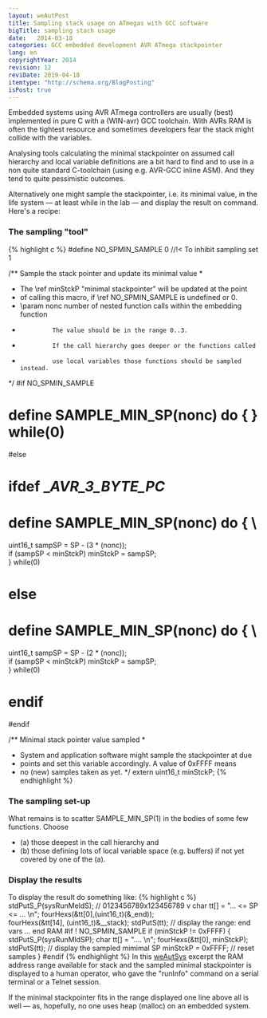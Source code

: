 ```yaml
---
layout: weAutPost
title: Sampling stack usage on ATmegas with GCC software
bigTitle: sampling stach usage
date:   2014-03-18
categories: GCC embedded development AVR ATmega stackpointer
lang: en
copyrightYear: 2014
revision: 12
reviDate: 2019-04-18
itemtype: "http://schema.org/BlogPosting"
isPost: true
---
```


Embedded systems using AVR ATmega controllers are usually (best) implemented
in pure C with a (WIN-avr) GCC toolchain. With AVRs RAM is often the tightest
resource and sometimes developers fear the stack might collide with the
variables.

Analysing tools calculating the minimal stackpointer on assumed call 
hierarchy and local variable definitions are a bit hard to find and to use in
a non quite standard C-toolchain (using e.g. AVR-GCC inline ASM). And they 
tend to quite pessimistic outcomes.

Alternatively one might sample the stackpointer, i.e. its minimal value,  in
the life system &mdash; at least while in the lab &mdash; and display the 
result on command. Here's a recipe:

### The sampling "tool"
{% highlight c %}
#define NO_SPMIN_SAMPLE 0 //!< To inhibit sampling set 1

/** Sample the stack pointer and update its minimal value
 *
 *  The \ref minStckP "minimal stackpointer" will be updated at the point
 *  of calling this macro, if \ref NO_SPMIN_SAMPLE is undefined or 0.
 *  \param nonc number of nested function calls within the embedding function 
 *              The value should be in the range 0..3. 
 *              If the call hierarchy goes deeper or the functions called
 *              use local variables those functions should be sampled instead.
 */
#if NO_SPMIN_SAMPLE
# define SAMPLE_MIN_SP(nonc) do { } while(0)
#else
# ifdef __AVR_3_BYTE_PC_
#  define SAMPLE_MIN_SP(nonc) do { \
   uint16_t sampSP = SP - (3 * (nonc)); \
   if (sampSP < minStckP) minStckP = sampSP; \
   } while(0)
# else
#  define SAMPLE_MIN_SP(nonc) do { \
   uint16_t sampSP = SP - (2 * (nonc)); \
   if (sampSP < minStckP) minStckP = sampSP; \
   } while(0)
# endif
#endif

/** Minimal stack pointer value sampled
 *
 *  System and application software might sample the stackpointer at due
 *  points and set this variable accordingly. A value of 0xFFFF means
 *  no (new) samples taken as yet.
 */
extern uint16_t minStckP;
{% endhighlight %}

### The sampling set-up
What remains is to scatter SAMPLE_MIN_SP(1) in the bodies of some few 
functions. Choose 
- (a) those deepest in the call hierarchy and 
- (b) those defining lots of local variable space (e.g. buffers)
      if not yet covered by one of the (a). 


### Display the results
To display the result do something like:
{% highlight c %}
   stdPutS_P(sysRunMeldS);
   //           0123456789x123456789 v
   char tt[] = "...  <= SP <= ...  \n";
   fourHexs(&tt[0],(uint16_t)(&_end));  
   fourHexs(&tt[14], (uint16_t)&__stack);
   stdPutS(tt); // display the range: end vars ... end RAM
#if ! NO_SPMIN_SAMPLE
   if (minStckP != 0xFFFF) {
     stdPutS_P(sysRunMldSP);
     char tt[] = "....  \n";
     fourHexs(&tt[0], minStckP);
     stdPutS(tt); // display the sampled mimimal SP
     minStckP = 0xFFFF; // reset samples
   }
#endif
{% endhighlight %}
In this [weAutSys](https://weinert-automation.de/entw_sw.html) excerpt the 
RAM address range available for stack and the 
sampled minimal stackpointer is displayed to a human operator, who gave the
 "runInfo" command on a serial terminal or a Telnet session.
 
If the minimal stackpointer fits in the range displayed one line above all
is well &mdash; as, hopefully, no one uses heap (malloc) on an embedded 
system.